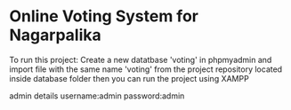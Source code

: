 # Online Voting System for Nagarpalika

To run this project:
  Create a new datatbase 'voting' in phpmyadmin and import file with the same name 'voting' from the project repository located inside database folder
  then you can run the project using XAMPP 
  
  admin details
    username:admin 
    password:admin
  

